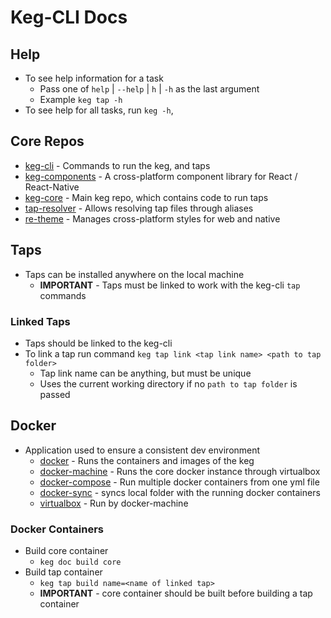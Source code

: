 # Keg-CLI Docs

## Help
  * To see help information for a task
    * Pass one of `help` | `--help` | `h` | `-h` as the last argument
    * Example `keg tap -h`
  * To see help for all tasks, run `keg -h`,

## Core Repos
  * [keg-cli]() - Commands to run the keg, and taps
  * [keg-components]() - A cross-platform component library for React / React-Native
  * [keg-core]() - Main keg repo, which contains code to run taps
  * [tap-resolver]() - Allows resolving tap files through aliases
  * [re-theme]() - Manages cross-platform styles for web and native

## Taps
* Taps can be installed anywhere on the local machine
  * **IMPORTANT** - Taps must be linked to work with the keg-cli `tap` commands

### Linked Taps
  * Taps should be linked to the keg-cli
  * To link a tap run command `keg tap link <tap link name> <path to tap folder>`
    * Tap link name can be anything, but must be unique
    * Uses the current working directory if no `path to tap folder` is passed

## Docker
  * Application used to ensure a consistent dev environment
    * [docker]() - Runs the containers and images of the keg
    * [docker-machine]() - Runs the core docker instance through virtualbox 
    * [docker-compose]() - Run multiple docker containers from one yml file
    * [docker-sync]() - syncs local folder with the running docker containers
    * [virtualbox]() - Run by docker-machine

### Docker Containers
  * Build core container
    * `keg doc build core`
  * Build tap container
    * `keg tap build name=<name of linked tap>`
    * **IMPORTANT** - core container should be built before building a tap container